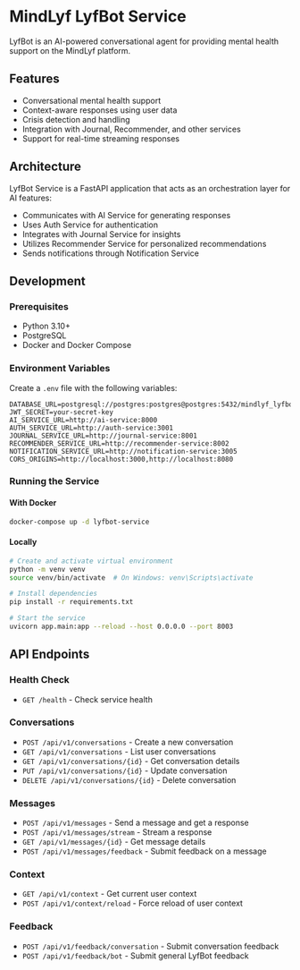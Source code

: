 # MindLyf LyfBot Service

LyfBot is an AI-powered conversational agent for providing mental health support on the MindLyf platform.

## Features

- Conversational mental health support
- Context-aware responses using user data
- Crisis detection and handling
- Integration with Journal, Recommender, and other services
- Support for real-time streaming responses

## Architecture

LyfBot Service is a FastAPI application that acts as an orchestration layer for AI features:

- Communicates with AI Service for generating responses
- Uses Auth Service for authentication
- Integrates with Journal Service for insights
- Utilizes Recommender Service for personalized recommendations
- Sends notifications through Notification Service

## Development

### Prerequisites

- Python 3.10+
- PostgreSQL
- Docker and Docker Compose

### Environment Variables

Create a `.env` file with the following variables:

```
DATABASE_URL=postgresql://postgres:postgres@postgres:5432/mindlyf_lyfbot
JWT_SECRET=your-secret-key
AI_SERVICE_URL=http://ai-service:8000
AUTH_SERVICE_URL=http://auth-service:3001
JOURNAL_SERVICE_URL=http://journal-service:8001
RECOMMENDER_SERVICE_URL=http://recommender-service:8002
NOTIFICATION_SERVICE_URL=http://notification-service:3005
CORS_ORIGINS=http://localhost:3000,http://localhost:8080
```

### Running the Service

#### With Docker

```bash
docker-compose up -d lyfbot-service
```

#### Locally

```bash
# Create and activate virtual environment
python -m venv venv
source venv/bin/activate  # On Windows: venv\Scripts\activate

# Install dependencies
pip install -r requirements.txt

# Start the service
uvicorn app.main:app --reload --host 0.0.0.0 --port 8003
```

## API Endpoints

### Health Check

- `GET /health` - Check service health

### Conversations

- `POST /api/v1/conversations` - Create a new conversation
- `GET /api/v1/conversations` - List user conversations
- `GET /api/v1/conversations/{id}` - Get conversation details
- `PUT /api/v1/conversations/{id}` - Update conversation
- `DELETE /api/v1/conversations/{id}` - Delete conversation

### Messages

- `POST /api/v1/messages` - Send a message and get a response
- `POST /api/v1/messages/stream` - Stream a response
- `GET /api/v1/messages/{id}` - Get message details
- `POST /api/v1/messages/feedback` - Submit feedback on a message

### Context

- `GET /api/v1/context` - Get current user context
- `POST /api/v1/context/reload` - Force reload of user context

### Feedback

- `POST /api/v1/feedback/conversation` - Submit conversation feedback
- `POST /api/v1/feedback/bot` - Submit general LyfBot feedback 
